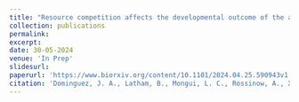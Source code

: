 ```yaml
---
title: "Resource competition affects the developmental outcome of the acoustic parasitoid fly *Ormia ochracea*"
collection: publications
permalink: 
excerpt: 
date: 30-05-2024
venue: 'In Prep'
slidesurl:
paperurl: 'https://www.biorxiv.org/content/10.1101/2024.04.25.590943v1'
citation: 'Dominguez, J. A., Latham, B., Mongui, L. C., Rossinow, A., Xiong, Y., Schmidt, B. V., Vu, Q., Torres-Lopez, B. L., Henderson, P. A., Mason, A. C., & Lee, N. (2024). Resource competition affects the developmental outcome of the acoustic parasitoid flyOrmia ochracea. BioRxiv (Cold Spring Harbor Laboratory). https://doi.org/10.1101/2024.04.25.590943'
---
```

